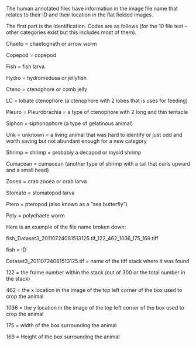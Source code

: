 The human annotated files have information in the image file name that relates to their ID and their location in the flat fielded images.

The first part is the identification. Codes are as follows (for the 10 file test – other categories exist but this includes most of them).

Chaeto = chaetognath or arrow worm

Copepod = copepod

Fish = fish larva

Hydro = hydromedusa or jellyfish

Cteno = ctenophore or comb jelly

LC = lobate ctenophore (a ctenophore with 2 lobes that is uses for feeding)

Pleuro = Pleurobrachia = a type of ctenophore with 2 long and thin tentacle

Siphon = siphonophore (a type of gelatinous animal)

Unk = unknown = a living animal that was hard to identify or just odd and worth saving but not abundant enough for a new category

Shrimp = shrimp = probably a decapod or mysid shrimp

Cumacean = cumacean (another type of shrimp with a tail that curls upward and a small head)

Zooea = crab zooea or crab larva

Stomato = stomatopod larva

Ptero = pteropod (also known as a “sea butterfly”)

Poly = polychaete worm

Here is an example of the file name broken down:

fish_Dataset3_20110724081513125.tif_122_462_1036_175_169.tiff

fish = ID

Dataset3_20110724081513125.tif = name of the tiff stack where it was found

122 = the frame number within the stack (out of 300 or the total number in the stack)

462 = the x location in the image of the top left corner of the box used to crop the animal

1036 = the y location in the image of the top left corner of the box used to crop the animal

175 = width of the box surrounding the animal

169 = Height of the box surrounding the animal 
